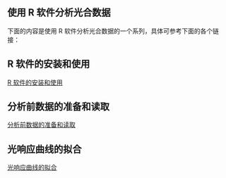 ## 使用 R 软件分析光合数据

下面的内容是使用 R 软件分析光合数据的一个系列，具体可参考下面的各个链接：

## R 软件的安装和使用

[R 软件的安装和使用](/LI-6800-R-series/R-6800-series-1.html)

## 分析前数据的准备和读取

[分析前数据的准备和读取](/LI-6800-R-series/R-6800-series-2.html)

## 光响应曲线的拟合

[光响应曲线的拟合](/LI-6800-R-series/R-6800-series-3.html)